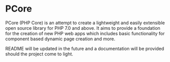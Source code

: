 # PCore

PCore (PHP Core) is an attempt to create a lightweight and easily extensible open source library for PHP 7.0 and above. It aims to provide a foundation for the creation of new PHP web apps which includes basic functionality for component based dynamic page creation and more.

README will be updated in the future and a documentation will be provided should the project come to light.
